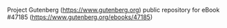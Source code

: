 Project Gutenberg (https://www.gutenberg.org) public repository for eBook #47185 (https://www.gutenberg.org/ebooks/47185)
